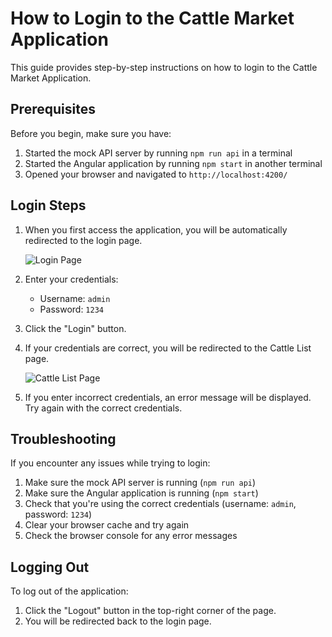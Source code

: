 # How to Login to the Cattle Market Application

This guide provides step-by-step instructions on how to login to the Cattle Market Application.

## Prerequisites

Before you begin, make sure you have:

1. Started the mock API server by running `npm run api` in a terminal
2. Started the Angular application by running `npm start` in another terminal
3. Opened your browser and navigated to `http://localhost:4200/`

## Login Steps

1. When you first access the application, you will be automatically redirected to the login page.

   ![Login Page](https://i.imgur.com/example1.png)

2. Enter your credentials:
   - Username: `admin`
   - Password: `1234`

3. Click the "Login" button.

4. If your credentials are correct, you will be redirected to the Cattle List page.

   ![Cattle List Page](https://i.imgur.com/example2.png)

5. If you enter incorrect credentials, an error message will be displayed. Try again with the correct credentials.

## Troubleshooting

If you encounter any issues while trying to login:

1. Make sure the mock API server is running (`npm run api`)
2. Make sure the Angular application is running (`npm start`)
3. Check that you're using the correct credentials (username: `admin`, password: `1234`)
4. Clear your browser cache and try again
5. Check the browser console for any error messages

## Logging Out

To log out of the application:

1. Click the "Logout" button in the top-right corner of the page.
2. You will be redirected back to the login page.
